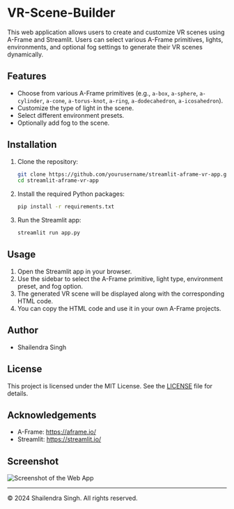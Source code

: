 # VR-Scene-Builder

This web application allows users to create and customize VR scenes using A-Frame and Streamlit. Users can select various A-Frame primitives, lights, environments, and optional fog settings to generate their VR scenes dynamically.

## Features

- Choose from various A-Frame primitives (e.g., `a-box`, `a-sphere`, `a-cylinder`, `a-cone`, `a-torus-knot`, `a-ring`, `a-dodecahedron`, `a-icosahedron`).
- Customize the type of light in the scene.
- Select different environment presets.
- Optionally add fog to the scene.

## Installation

1. Clone the repository:

    ```bash
    git clone https://github.com/yourusername/streamlit-aframe-vr-app.git
    cd streamlit-aframe-vr-app
    ```

2. Install the required Python packages:

    ```bash
    pip install -r requirements.txt
    ```

3. Run the Streamlit app:

    ```bash
    streamlit run app.py
    ```

## Usage

1. Open the Streamlit app in your browser.
2. Use the sidebar to select the A-Frame primitive, light type, environment preset, and fog option.
3. The generated VR scene will be displayed along with the corresponding HTML code.
4. You can copy the HTML code and use it in your own A-Frame projects.

## Author

- Shailendra Singh

## License

This project is licensed under the MIT License. See the [LICENSE](LICENSE) file for details.

## Acknowledgements

- A-Frame: https://aframe.io/
- Streamlit: https://streamlit.io/

## Screenshot

![Screenshot of the Web App](screenshot.png)

---

© 2024 Shailendra Singh. All rights reserved.
